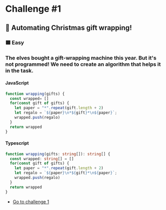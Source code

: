 # Challenge #1

## 🎄 Automating Christmas gift wrapping!

### 🟩 Easy

### The elves bought a gift-wrapping machine this year. But it's not programmed! We need to create an algorithm that helps it in the task.

#### JavaScript
```js
function wrapping(gifts) {
  const wrapped= []
  for(const gift of gifts) {
    let paper = "*".repeat(gift.length + 2)
    let regalo = `${paper}\n*${gift}*\n${paper}`;
    wrapped.push(regalo)
  }
  return wrapped
}

```
#### Typescript
```ts
function wrapping(gifts: string[]): string[] {
  const wrapped: string[] = []
  for(const gift of gifts) {
    let paper = "*".repeat(gift.length + 2)
    let regalo = `${paper}\n*${gift}*\n${paper}`;
    wrapped.push(regalo)
  }
  return wrapped
}

```

- [Go to challenge 1](https://adventjs.dev/challenges/2022/1)
<!-- - [Link al siguiente reto](./reto1.md) -->
